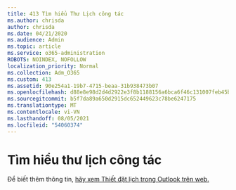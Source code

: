 ```yaml
---
title: 413 Tìm hiểu Thư Lịch công tác
ms.author: chrisda
author: chrisda
ms.date: 04/21/2020
ms.audience: Admin
ms.topic: article
ms.service: o365-administration
ROBOTS: NOINDEX, NOFOLLOW
localization_priority: Normal
ms.collection: Adm_O365
ms.custom: 413
ms.assetid: 90e254a1-19b7-4715-beaa-31b938473b07
ms.openlocfilehash: d88e8e98d2d4d2922e3f8b1188156a6bca6f46c131007feb45b745f36f2ff46d
ms.sourcegitcommit: b5f7da89a650d2915dc652449623c78be6247175
ms.translationtype: MT
ms.contentlocale: vi-VN
ms.lasthandoff: 08/05/2021
ms.locfileid: "54060374"
---
```

# <a name="understanding-agenda-mail"></a>Tìm hiểu thư lịch công tác

Để biết thêm thông tin, [hãy xem Thiết đặt lịch trong Outlook trên web.](https://support.office.com/article/12cba5a4-4f95-4d00-bfc3-b694aa67ac8f.aspx)
